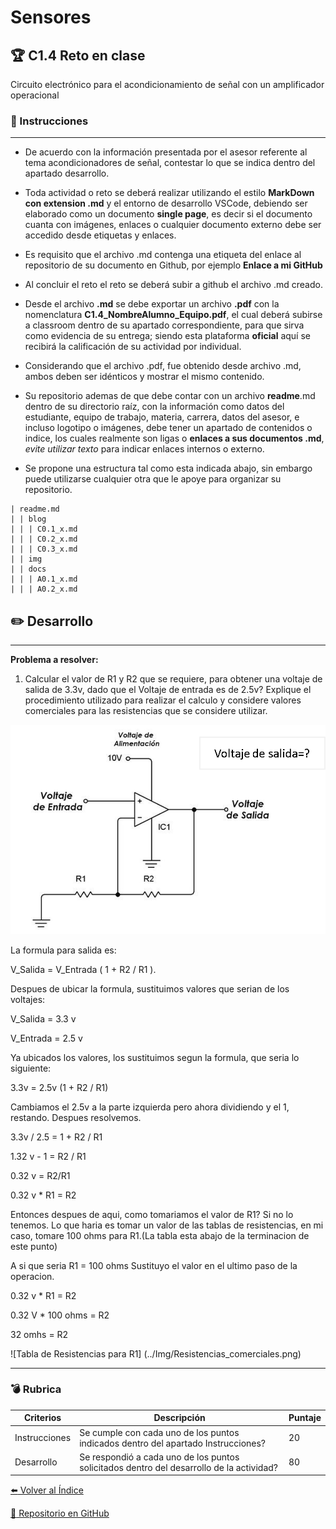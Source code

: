 # Sensores
## :trophy: C1.4 Reto en clase

Circuito electrónico para el acondicionamiento de señal con un amplificador operacional

### :blue_book: Instrucciones

___

- De acuerdo con la información presentada por el asesor referente al tema acondicionadores de señal, contestar lo que se indica dentro del apartado desarrollo.

- Toda actividad o reto se deberá realizar utilizando el estilo **MarkDown con extension .md** y el entorno de desarrollo VSCode, debiendo ser elaborado como un documento **single page**, es decir si el documento cuanta con imágenes, enlaces o cualquier documento externo debe ser accedido desde etiquetas y enlaces.
- Es requisito que el archivo .md contenga una etiqueta del enlace al repositorio de su documento en Github, por ejemplo **Enlace a mi GitHub**
- Al concluir el reto el reto se deberá subir a github el archivo .md creado.
- Desde el archivo **.md** se debe exportar un archivo **.pdf** con la nomenclatura **C1.4_NombreAlumno_Equipo.pdf**, el cual deberá subirse a classroom dentro de su apartado correspondiente, para que sirva como evidencia de su entrega; siendo esta plataforma **oficial** aquí se recibirá la calificación de su actividad por individual.
- Considerando que el archivo .pdf, fue obtenido desde archivo .md, ambos deben ser idénticos y mostrar el mismo contenido.
- Su repositorio ademas de que debe contar con un archivo **readme**.md dentro de su directorio raíz, con la información como datos del estudiante, equipo de trabajo, materia, carrera, datos del asesor, e incluso logotipo o imágenes, debe tener un apartado de contenidos o indice, los cuales realmente son ligas o **enlaces a sus documentos .md**, _evite utilizar texto_ para indicar enlaces internos o externo.
- Se propone una estructura tal como esta indicada abajo, sin embargo puede utilizarse cualquier otra que le apoye para organizar su repositorio.

```  
| readme.md
| | blog
| | | C0.1_x.md
| | | C0.2_x.md
| | | C0.3_x.md
| | img
| | docs
| | | A0.1_x.md
| | | A0.2_x.md
```


## :pencil2: Desarrollo

___

**Problema a resolver:**

1. Calcular el valor de R1 y R2 que se requiere, para obtener una voltaje de salida de 3.3v, dado que el Voltaje de entrada es de 2.5v? Explique el procedimiento utilizado para realizar el calculo y considere valores comerciales para las resistencias que se considere utilizar.

![Acondicionador_de_senal_AmOp](../Img/C1.x_CircuitoAcondicionadorAmOP.png)

La formula para salida es:

V_Salida = V_Entrada ( 1 + R2 / R1 ). 

Despues de ubicar la formula, sustituimos valores que serian de los voltajes:

V_Salida = 3.3 v 

V_Entrada = 2.5 v

Ya ubicados los valores, los sustituimos segun la formula, que seria lo siguiente:

3.3v = 2.5v (1 + R2 / R1)

Cambiamos el 2.5v a la parte izquierda pero ahora dividiendo y el 1, restando. Despues resolvemos.

3.3v / 2.5 = 1 + R2 / R1

1.32 v  - 1 = R2 / R1

0.32 v = R2/R1

0.32 v * R1 = R2

Entonces despues de aqui, como tomariamos el valor de R1? Si no lo tenemos. Lo que haria es tomar un valor de las tablas de resistencias, en mi caso, tomare 100 ohms para R1.(La tabla esta abajo de la terminacion de este punto)

A si que seria R1 = 100 ohms
Sustituyo el valor en el ultimo paso de la operacion. 

0.32 v * R1 = R2

0.32 V * 100 ohms = R2

32 omhs = R2

![Tabla de Resistencias para R1] (../Img/Resistencias_comerciales.png)

___

### :bomb: Rubrica

| Criterios     | Descripción                                                                                  | Puntaje |
| ------------- | -------------------------------------------------------------------------------------------- | ------- |
| Instrucciones | Se cumple con cada uno de los puntos indicados dentro del apartado Instrucciones?            | 20 |
| Desarrollo    | Se respondió a cada uno de los puntos solicitados dentro del desarrollo de la actividad?     | 80      |

[:arrow_left: Volver al Índice](../README.md)

[:bookmark_tabs: Repositorio en GitHub](https://github.com/CarolinaDominguez18/SistemasProgramables)

